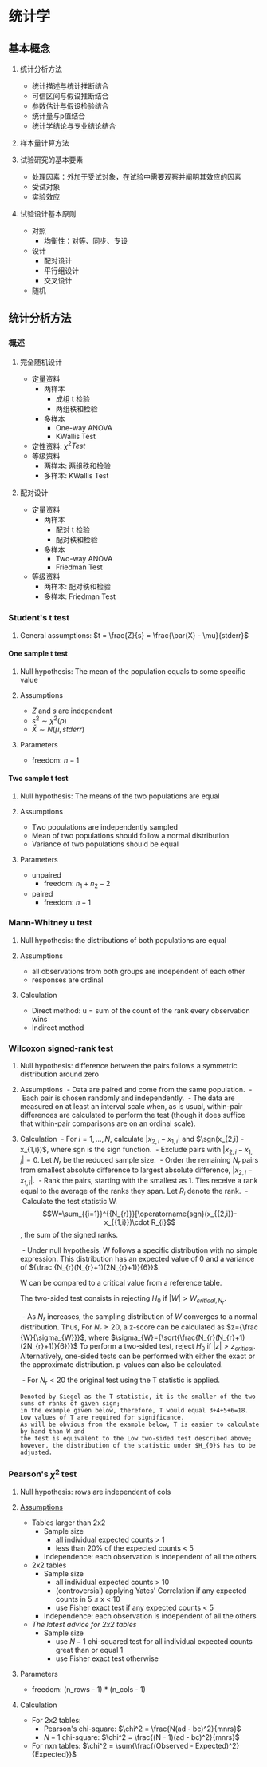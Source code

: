 统计学
======
## 基本概念
1. 统计分析方法
    - 统计描述与统计推断结合
    - 可信区间与假设推断结合
    - 参数估计与假设检验结合
    - 统计量与p值结合
    - 统计学结论与专业结论结合

1. 样本量计算方法

1. 试验研究的基本要素
    - 处理因素：外加于受试对象，在试验中需要观察并阐明其效应的因素
    - 受试对象
    - 实验效应

1. 试验设计基本原则
    - 对照
        - 均衡性：对等、同步、专设
    - 设计
        - 配对设计
        - 平行组设计
        - 交叉设计
    - 随机

## 统计分析方法
### 概述
1. 完全随机设计
    - 定量资料
        - 两样本
            - 成组 t 检验
            - 两组秩和检验
        - 多样本
            - One-way ANOVA
            - KWallis Test
    - 定性资料: $\chi^2 Test$
    - 等级资料
        - 两样本: 两组秩和检验
        - 多样本: KWallis Test

1. 配对设计
    - 定量资料
        - 两样本
            - 配对 t 检验
            - 配对秩和检验
        - 多样本
            - Two-way ANOVA
            - Friedman Test
    - 等级资料
        - 两样本: 配对秩和检验
        - 多样本: Friedman Test

### Student's t test
1. General assumptions: $t = \frac{Z}{s} = \frac{\bar{X} - \mu}{stderr}$

#### One sample t test
1. Null hypothesis: The mean of the population equals to some specific value

1. Assumptions
    - $Z$ and $s$ are independent
    - $s^2 \sim \chi^2(p)$
    - $\bar{X} \sim N(\mu,stderr)$

1. Parameters
    - freedom: $n - 1$

#### Two sample t test
1. Null hypothesis: The means of the two populations are equal

1. Assumptions
    - Two populations are independently sampled
    - Mean of two populations should follow a normal distribution
    - Variance of two populations should be equal

1. Parameters
    - unpaired
        - freedom: $n_1 + n_2 - 2$
    - paired
        - freedom: $n - 1$

### Mann-Whitney u test
1. Null hypothesis: the distributions of both populations are equal

1. Assumptions
    - all observations from both groups are independent of each other
    - responses are ordinal

1. Calculation
    - Direct method: u = sum of the count of the rank every observation wins
    - Indirect method

### Wilcoxon signed-rank test
1. Null hypothesis: difference between the pairs follows a symmetric distribution around zero

1. Assumptions
    - Data are paired and come from the same population.
    - Each pair is chosen randomly and independently.
    - The data are measured on at least an interval scale when, as is usual, within-pair differences are calculated to perform the test (though it does suffice that within-pair comparisons are on an ordinal scale).

1. Calculation
    - For $i = 1, ..., N$, calculate $|x_{2,i} - x_{1,i}|$ and $\sgn(x_{2,i} - x_{1,i})$, where sgn is the sign function.
    - Exclude pairs with $|x_{2,i} - x_{1,i}| = 0$. Let $N_r$ be the reduced sample size.
    - Order the remaining $N_r$ pairs from smallest absolute difference to largest absolute difference, $|x_{2,i} - x_{1,i}|$.
    - Rank the pairs, starting with the smallest as 1. Ties receive a rank equal to the average of the ranks they span. Let $R_{i}$ denote the rank.
    - Calculate the test statistic W. $$W=\sum_{{i=1}}^{{N_{r}}}[\operatorname{sgn}(x_{{2,i}}-x_{{1,i}})\cdot R_{i}$$, the sum of the signed ranks.

    - Under null hypothesis, W follows a specific distribution with no simple expression. This distribution has an expected value of 0 and a
      variance of ${\frac {N_{r}(N_{r}+1)(2N_{r}+1)}{6}}$.

      W can be compared to a critical value from a reference table.

      The two-sided test consists in rejecting $H_{0}$ if $|W|>W_{critical,N_{r}}$.

    - As $N_r$ increases, the sampling distribution of $W$ converges to a normal distribution. Thus,
      For $N_{r}\geq 20$, a z-score can be calculated as $z={\frac {W}{\sigma_{W}}}$, where $\sigma_{W}={\sqrt{\frac{N_{r}(N_{r}+1)(2N_{r}+1)}{6}}}$
      To perform a two-sided test, reject $H_{0}$ if $|z|>z_{{critical}}$.
      Alternatively, one-sided tests can be performed with either the exact or the approximate distribution. p-values can also be calculated.

    - For $N_{r}<20$ the original test using the T statistic is applied.

       Denoted by Siegel as the T statistic, it is the smaller of the two sums of ranks of given sign;
       in the example given below, therefore, T would equal 3+4+5+6=18.
       Low values of T are required for significance.
       As will be obvious from the example below, T is easier to calculate by hand than W and
       the test is equivalent to the Low two-sided test described above;
       however, the distribution of the statistic under $H_{0}$ has to be adjusted.


### Pearson's $\chi^2$ test
1. Null hypothesis: rows are independent of cols

1. [Assumptions](https://sites.google.com/statistics/notes/chisqr_assumptions)
    - Tables larger than 2x2
        - Sample size
            - all individual expected counts &gt; 1
            - less than 20% of the expected counts &lt; 5
        - Independence: each observation is independent of all the others
    - 2x2 tables
        - Sample size
            - all individual expected counts &gt; 10
            - (controversial) applying Yates' Correlation if any expected counts in 5 ≤ x &lt; 10
            - use Fisher exact test if any expected counts &lt; 5
        - Independence: each observation is independent of all the others
    - *The latest advice for 2x2 tables*
        - Sample size
            - use $N - 1$ chi-squared test for all individual expected counts great than or equal 1
            - use Fisher exact test otherwise

1. Parameters
    - freedom: (n_rows - 1) * (n_cols - 1)

1. Calculation
    - For 2x2 tables:
        - Pearson's chi-square: $\chi^2 = \frac{N(ad - bc)^2}{mnrs}$
        - $N-1$ chi-square: $\chi^2 = \frac{(N - 1)(ad - bc)^2}{mnrs}$
    - For nxn tables: $\chi^2 = \sum{\frac{(Observed - Expected)^2}{Expected}}$
